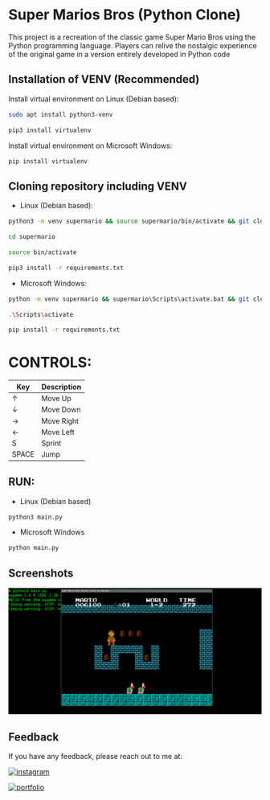 
# Super Marios Bros (Python Clone)

This project is a recreation of the classic game Super Mario Bros using the Python programming language. Players can relive the nostalgic experience of the original game in a version entirely developed in Python code



## Installation of VENV (Recommended)

Install virtual environment on Linux (Debian based):

```bash
sudo apt install python3-venv
```
```bash
pip3 install virtualenv
``` 

Install virtual environment on Microsoft Windows:

```bash
pip install virtualenv
```
## Cloning repository including VENV

- Linux (Debian based):
```bash
python3 -m venv supermario && source supermario/bin/activate && git clone https//github.com/m0rniac/supermario temp_folder && mv temp_folder/* . && rm -r temp_folder && deactivate
```
```bash
cd supermario
```
```bash
source bin/activate
```
```bash
pip3 install -r requirements.txt
```


- Microsoft Windows:
```bash
python -m venv supermario && supermario\Scripts\activate.bat && git clone https://github.com/m0rniac/supermario temp_folder && move temp_folder\* . && rmdir /s /q temp_folder && deactivate
```
```bash
.\Scripts\activate
```
```bash
pip install -r requirements.txt
```
# CONTROLS:
| Key       | Description              |
|-----------|--------------------------|
| ↑         | Move Up                  |
| ↓         | Move Down                |
| →         | Move Right               |
| ←         | Move Left                |
| S         | Sprint                   |
| SPACE     | Jump                     |


## RUN:
- Linux (Debian based)
```bash
python3 main.py
```
- Microsoft Windows
```bash
python main.py
```

## Screenshots

![App Screenshot](./images/ss01.png)


## Feedback
If you have any feedback, please reach out to me at:

[![instagram](https://img.shields.io/badge/instagram-0A66C2?style=for-the-badge&logo=instagram&logoColor=white)](https://www.instagram.com/christcastr/)

[![portfolio](https://img.shields.io/badge/buy_me_a_coffee-000?style=for-the-badge&logo=ko-fi&logoColor=white)](https://www.paypal.com/paypalme/christcastr/)
